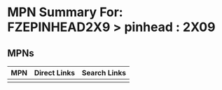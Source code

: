 



# MPN Summary For: FZEPINHEAD2X9 > pinhead : 2X09

## MPNs
  

|MPN|Direct Links|Search Links|
| :--- | :--- | :--- |
||||
